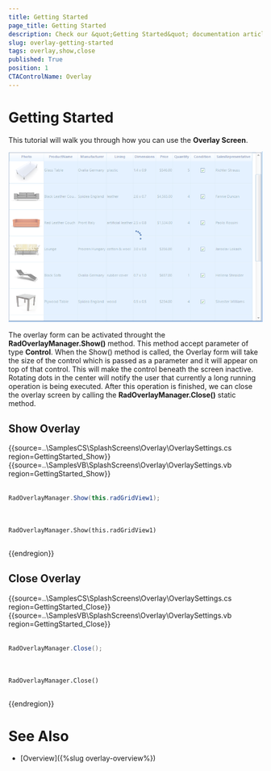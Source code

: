 ```yaml
---
title: Getting Started
page_title: Getting Started 
description: Check our &quot;Getting Started&quot; documentation article for the Overlay Screen {{ site.framework_name }} control.
slug: overlay-getting-started
tags: overlay,show,close
published: True
position: 1
CTAControlName: Overlay
---
```


# Getting Started

This tutorial will walk you through how you can use the __Overlay Screen__. 

![overlay-overview 001](images/overlay-overview001.png)

The overlay form can be activated throught the __RadOverlayManager.Show()__ method. This method accept parameter of type __Control__. When the Show() method is called, the Overlay form will take the size of the control which is passed as a parameter and it will appear on top of that control. This will make the control beneath the screen inactive. Rotating dots in the center will notify the user that currently a long running operation is being executed. After this operation is finished, we can close the overlay screen by calling the __RadOverlayManager.Close()__ static method. 

## Show Overlay

{{source=..\SamplesCS\SplashScreens\Overlay\OverlaySettings.cs region=GettingStarted_Show}} 
{{source=..\SamplesVB\SplashScreens\Overlay\OverlaySettings.vb region=GettingStarted_Show}} 

````C#

RadOverlayManager.Show(this.radGridView1);
	

````
````VB.NET

RadOverlayManager.Show(this.radGridView1)


````

{{endregion}}

## Close Overlay

{{source=..\SamplesCS\SplashScreens\Overlay\OverlaySettings.cs region=GettingStarted_Close}} 
{{source=..\SamplesVB\SplashScreens\Overlay\OverlaySettings.vb region=GettingStarted_Close}} 

````C#

RadOverlayManager.Close();
	

````
````VB.NET

RadOverlayManager.Close()


````

{{endregion}}

# See Also

* [Overview]({%slug overlay-overview%})
 
        
